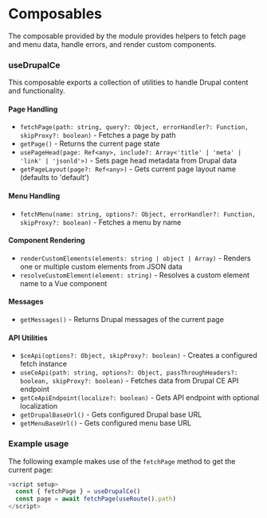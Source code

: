 # Composables
The composable provided by the module provides helpers to fetch page and menu data, handle errors, and render custom components.

### useDrupalCe
This composable exports a collection of utilities to handle Drupal content and functionality.

#### Page Handling
- `fetchPage(path: string, query?: Object, errorHandler?: Function, skipProxy?: boolean)` - Fetches a page by path
- `getPage()` - Returns the current page state
- `usePageHead(page: Ref<any>, include?: Array<'title' | 'meta' | 'link' | 'jsonld'>)` - Sets page head metadata from Drupal data
- `getPageLayout(page?: Ref<any>)` - Gets current page layout name (defaults to 'default')

#### Menu Handling
- `fetchMenu(name: string, options?: Object, errorHandler?: Function, skipProxy?: boolean)` - Fetches a menu by name

#### Component Rendering
- `renderCustomElements(elements: string | object | Array)` - Renders one or multiple custom elements from JSON data
- `resolveCustomElement(element: string)` - Resolves a custom element name to a Vue component

#### Messages
- `getMessages()` - Returns Drupal messages of the current page

#### API Utilities
- `$ceApi(options?: Object, skipProxy?: boolean)` - Creates a configured fetch instance
- `useCeApi(path: string, options?: Object, passThroughHeaders?: boolean, skipProxy?: boolean)` - Fetches data from Drupal CE API endpoint
- `getCeApiEndpoint(localize?: boolean)` - Gets API endpoint with optional localization
- `getDrupalBaseUrl()` - Gets configured Drupal base URL
- `getMenuBaseUrl()` - Gets configured menu base URL

### Example usage

The following example makes use of the `fetchPage` method to get the current page:
```js
<script setup>
  const { fetchPage } = useDrupalCe()
  const page = await fetchPage(useRoute().path)
</script>
```
